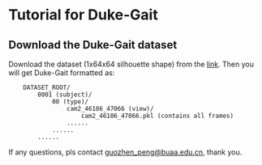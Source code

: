 # Tutorial for Duke-Gait
## Download the Duke-Gait dataset
Download the dataset (1x64x64 silhouette shape) from the [link](https://pan.baidu.com/s/1p5b6R_Q3cKqKtgwCv3-i7g?pwd=3yth).
Then you will get Duke-Gait formatted as:
```
    DATASET_ROOT/
        0001 (subject)/
            00 (type)/
                cam2_46186_47066 (view)/
                    cam2_46186_47066.pkl (contains all frames)
                ......
            ......
        ......
```
If any questions, pls contact guozhen_peng@buaa.edu.cn, thank you.
